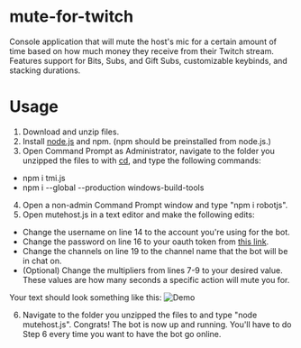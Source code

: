 # mute-for-twitch
Console application that will mute the host's mic for a certain amount of time based on how much money they receive from their Twitch stream. Features support for Bits, Subs, and Gift Subs, customizable keybinds, and stacking durations.
# Usage
1. Download and unzip files.
2. Install [node.js](https://nodejs.org/en/) and npm. (npm should be preinstalled from node.js.)
3. Open Command Prompt as Administrator, navigate to the folder you unzipped the files to with [cd](https://docs.microsoft.com/en-us/windows-server/administration/windows-commands/cd), and type the following commands:
  - npm i tmi.js
  - npm i --global --production windows-build-tools
4. Open a non-admin Command Prompt window and type "npm i robotjs".
5. Open mutehost.js in a text editor and make the following edits:
  - Change the username on line 14 to the account you're using for the bot.
  - Change the password on line 16 to your oauth token from [this link](https://twitchapps.com/tmi/).
  - Change the channels on line 19 to the channel name that the bot will be in chat on.
  - (Optional) Change the multipliers from lines 7-9 to your desired value. These values are how many seconds a specific action will mute you for.
  
Your text should look something like this: ![Demo](https://cdn.discordapp.com/attachments/603730493074046978/743521744127787088/uh_uh_ye.png)

6. Navigate to the folder you unzipped the files to and type "node mutehost.js".
Congrats! The bot is now up and running. You'll have to do Step 6 every time you want to have the bot go online.
